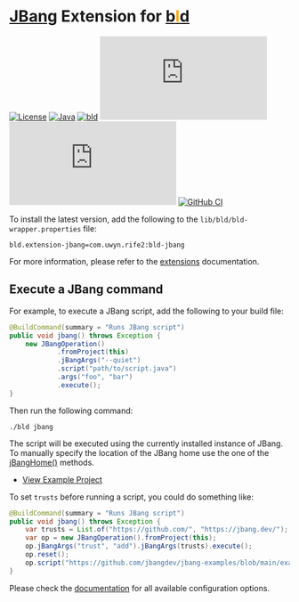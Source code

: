 # [JBang](https://www.jbang.dev/) Extension for [b<span style="color:orange">l</span>d](https://rife2.com/bld)

[![License](https://img.shields.io/badge/license-Apache%20License%202.0-blue.svg)](https://opensource.org/licenses/Apache-2.0)
[![Java](https://img.shields.io/badge/java-17%2B-blue)](https://www.oracle.com/java/technologies/javase/jdk17-archive-downloads.html)
[![bld](https://img.shields.io/badge/2.3.0-FA9052?label=bld&labelColor=2392FF)](https://rife2.com/bld)
[![Release](https://flat.badgen.net/maven/v/metadata-url/repo.rife2.com/releases/com/uwyn/rife2/bld-jbang/maven-metadata.xml?color=blue)](https://repo.rife2.com/#/releases/com/uwyn/rife2/bld-jbang)
[![Snapshot](https://flat.badgen.net/maven/v/metadata-url/repo.rife2.com/snapshots/com/uwyn/rife2/bld-jbang/maven-metadata.xml?label=snapshot)](https://repo.rife2.com/#/snapshots/com/uwyn/rife2/bld-jbang)
[![GitHub CI](https://github.com/rife2/bld-jbang/actions/workflows/bld.yml/badge.svg)](https://github.com/rife2/bld-jbang/actions/workflows/bld.yml)

To install the latest version, add the following to the `lib/bld/bld-wrapper.properties` file:

```properties
bld.extension-jbang=com.uwyn.rife2:bld-jbang
```

For more information, please refer to the [extensions](https://github.com/rife2/bld/wiki/Extensions) documentation.

## Execute a JBang command

For example, to execute a JBang script, add the following to your build file:

```java
@BuildCommand(summary = "Runs JBang script")
public void jbang() throws Exception {
    new JBangOperation()
            .fromProject(this)
            .jBangArgs("--quiet")
            .script("path/to/script.java")
            .args("foo", "bar")
            .execute();
}
```

Then run the following command:

```
./bld jbang
```

The script will be executed using the currently installed instance of JBang.
To manually specify the location of the JBang home use the one of the
[jBangHome()](https://rife2.github.io/bld-jbang/rife/bld/extension/JBangOperation.html#jBangHome(java.lang.String))
methods.

- [View Example Project](https://github.com/rife2/bld-jbang/tree/main/example)

To set `trusts` before running a script, you could do something like:

```java
@BuildCommand(summary = "Runs JBang script")
public void jbang() throws Exception {
    var trusts = List.of("https://github.com/", "https://jbang.dev/");
    var op = new JBangOperation().fromProject(this);
    op.jBangArgs("trust", "add").jBangArgs(trusts).execute();
    op.reset();
    op.script("https://github.com/jbangdev/jbang-examples/blob/main/examples/helloworld.javall").execute();
}


```

Please check the [documentation](https://rife2.github.io/bld-jbang/rife/bld/extension/JBangOperation.html#method-summary-table)
for all available configuration options.
